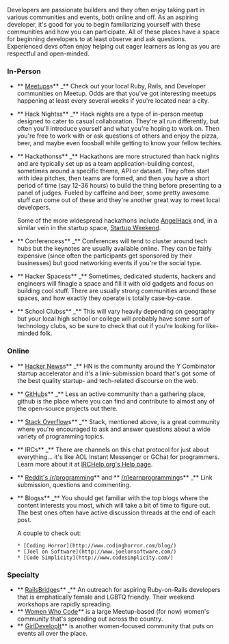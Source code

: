 Developers are passionate builders and they often enjoy taking part in various communities and events, both online and off.  As an aspiring developer, it's good for you to begin familiarizing yourself with these communities and how you can participate.  All of these places have a space for beginning developers to at least observe and ask questions.  Experienced devs often enjoy helping out eager learners as long as you are respectful and open-minded.

### In-Person

* ** [Meetups](http://www.meetup.com)s**  _** Check out your local Ruby, Rails, and Developer communities on Meetup.  Odds are that you've got interesting meetups happening at least every several weeks if you're located near a city.

* ** Hack Nightss**  _** Hack nights are a type of in-person meetup designed to cater to casual collaboration.  They're all run differently, but often you'll introduce yourself and what you're hoping to work on.  Then you're free to work with or ask questions of others and enjoy the pizza, beer, and maybe even foosball while getting to know your fellow techies.

* ** Hackathonss**  _** Hackathons are more structured than hack nights and are typically set up as a team application-building contest, sometimes around a specific theme, API or dataset.  They often start with idea pitches, then teams are formed, and then you have a short period of time (say 12-36 hours) to build the thing before presenting to a panel of judges.  Fueled by caffeine and beer, some pretty awesome stuff can come out of these and they're another great way to meet local developers.

    Some of the more widespread hackathons include [AngelHack](http://www.angelhack.com) and, in a similar vein in the startup space, [Startup Weekend](http://www.startupweekend.org/).

* ** Conferencess**  _** Conferences will tend to cluster around tech hubs but the keynotes are usually available online.  They can be fairly expensive (since often the participants get sponsored by their businesses) but good networking events if you're the social type.

* ** Hacker Spacess**  _** Sometimes, dedicated students, hackers and engineers will finagle a space and fill it with old gadgets and focus on building cool stuff.  There are usually strong communities around these spaces, and how exactly they operate is totally case-by-case.

* ** School Clubss**  _** This will vary heavily depending on geography but your local high school or college will probably have some sort of technology clubs, so be sure to check that out if you're looking for like-minded folk.

### Online
* ** [Hacker News](http://news.ycombinator.com)s**  _** HN is the community around the Y Combinator startup accelerator and it's a link-submission board that's got some of the best quality startup- and tech-related discourse on the web.
* ** [GitHub](http://www.github.com)s**  _** Less an active community than a gathering place, github is the place where you can find and contribute to almost any of the open-source projects out there.
* ** [Stack Overflow](http://www.stackoverflow.com)s**  _** Stack, mentioned above, is a great community where you're encouraged to ask and answer questions about a wide variety of programming topics.
* ** IRCs**  _** There are channels on this chat protocol for just about everything... it's like AOL Instant Messenger or GChat for programmers.  Learn more about it at [IRCHelp.org's Help page](http://www.irchelp.org/irchelp/help.html).
* ** [Reddit's /r/programming](http://www.reddit.com/r/programming/)**  and ** [/r/learnprogramming](http://www.reddit.com/r/learnprogramming)s**  _** Link submission, questions and commenting.
* ** Blogss**  _** You should get familiar with the top blogs where the content interests you most, which will take a bit of time to figure out.  The best ones often have active discussion threads at the end of each post.

    A couple to check out:

      * [Coding Horror](http://www.codinghorror.com/blog/)
      * [Joel on Software](http://www.joelonsoftware.com/)
      * [Code Simplicity](http://www.codesimplicity.com/)

### Specialty
* ** [RailsBridge](http://railsbridge.org/)s**  _** An outreach for aspiring Ruby-on-Rails developers that is emphatically female and LGBTQ friendly.  Their weekend workshops are rapidly spreading.
* ** [Women Who Code](http://www.meetup.com/Women-Who-Code-SF/)**  is a large Meetup-based (for now) women's community that's spreading out across the country.
* ** [GirlDevelopIt](http://www.girldevelopit.com/)**  is another women-focused community that puts on events all over the place.
